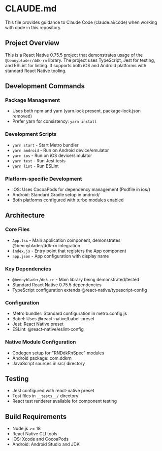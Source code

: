 # CLAUDE.md

This file provides guidance to Claude Code (claude.ai/code) when working with code in this repository.

## Project Overview

This is a React Native 0.75.5 project that demonstrates usage of the `@bennyblader/ddk-rn` library. The project uses TypeScript, Jest for testing, and ESLint for linting. It supports both iOS and Android platforms with standard React Native tooling.

## Development Commands

### Package Management
- Uses both npm and yarn (yarn.lock present, package-lock.json removed)
- Prefer yarn for consistency: `yarn install`

### Development Scripts
- `yarn start` - Start Metro bundler
- `yarn android` - Run on Android device/emulator  
- `yarn ios` - Run on iOS device/simulator
- `yarn test` - Run Jest tests
- `yarn lint` - Run ESLint

### Platform-specific Development
- iOS: Uses CocoaPods for dependency management (Podfile in ios/)
- Android: Standard Gradle setup in android/
- Both platforms configured with turbo modules enabled

## Architecture

### Core Files
- `App.tsx` - Main application component, demonstrates @bennyblader/ddk-rn integration
- `index.js` - Entry point that registers the App component
- `app.json` - App configuration with display name

### Key Dependencies
- `@bennyblader/ddk-rn` - Main library being demonstrated/tested
- Standard React Native 0.75.5 dependencies
- TypeScript configuration extends @react-native/typescript-config

### Configuration
- Metro bundler: Standard configuration in metro.config.js
- Babel: Uses @react-native/babel-preset
- Jest: React Native preset
- ESLint: @react-native/eslint-config

### Native Module Configuration
- Codegen setup for "RNDdkRnSpec" modules
- Android package: com.ddkrn
- JavaScript sources in src/ directory

## Testing
- Jest configured with react-native preset
- Test files in `__tests__/` directory
- React test renderer available for component testing

## Build Requirements
- Node.js >= 18
- React Native CLI tools
- iOS: Xcode and CocoaPods
- Android: Android Studio and JDK